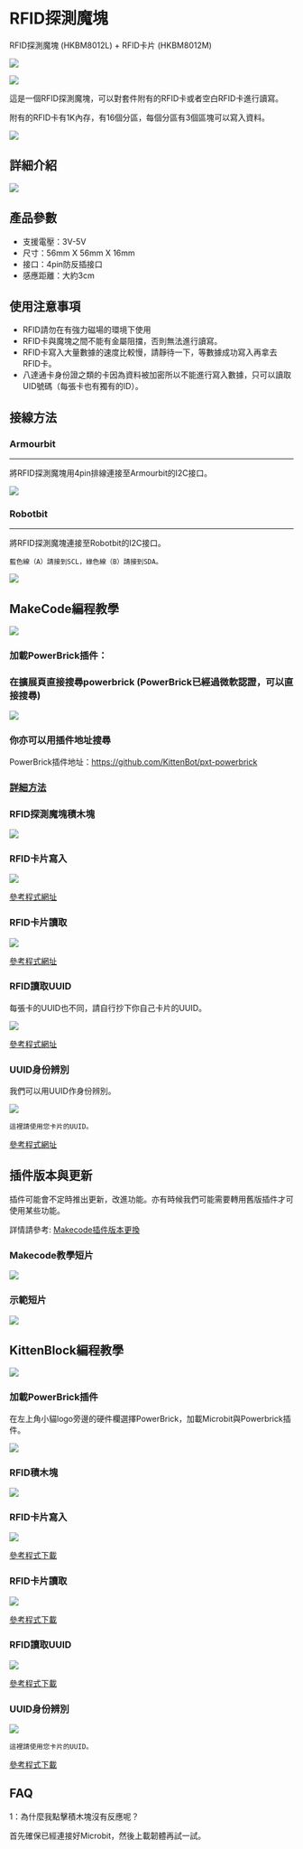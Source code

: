 # RFID探測魔塊

RFID探測魔塊 (HKBM8012L) + RFID卡片 (HKBM8012M)

![](./images/10_04.png)

![](./images/10_05.png)

這是一個RFID探測魔塊，可以對套件附有的RFID卡或者空白RFID卡進行讀寫。

附有的RFID卡有1K內存，有16個分區，每個分區有3個區塊可以寫入資料。

![](./images/IMG_2583.GIF)

## 詳細介紹

![](./images/10_03.png)

## 產品參數

- 支援電壓：3V-5V
- 尺寸：56mm X 56mm X 16mm
- 接口：4pin防反插接口
- 感應距離：大約3cm

## 使用注意事項

- RFID請勿在有強力磁場的環境下使用
- RFID卡與魔塊之間不能有金屬阻擋，否則無法進行讀寫。
- RFID卡寫入大量數據的速度比較慢，請靜待一下，等數據成功寫入再拿去RFID卡。
- 八達通卡身份證之類的卡因為資料被加密所以不能進行寫入數據，只可以讀取UID號碼（每張卡也有獨有的ID）。

## 接線方法

### Armourbit

---

將RFID探測魔塊用4pin排線連接至Armourbit的I2C接口。

![](./images/rfid_wire.png)

### Robotbit

--- 
將RFID探測魔塊連接至Robotbit的I2C接口。

    藍色線（A）請接到SCL，綠色線（B）請接到SDA。

![](./images/rfid_wire1.png)


## MakeCode編程教學

![](./images/mcbanner.png)

### 加載PowerBrick插件：

### 在擴展頁直接搜尋powerbrick (PowerBrick已經過微軟認證，可以直接搜尋)

![](./images/powerbrick_search.png)

### 你亦可以用插件地址搜尋

PowerBrick插件地址：https://github.com/KittenBot/pxt-powerbrick

### [詳細方法](./powerBrickMakeCodeExt)

### RFID探測魔塊積木塊

![](./images/rfidblocks.png)

### RFID卡片寫入

![](./images/rfidwrite.png)

[參考程式網址](https://makecode.microbit.org/_XdP0Pye1rFA0)

### RFID卡片讀取

![](./images/rfidread.png)

[參考程式網址](https://makecode.microbit.org/_TEz6D45qgDaa)

### RFID讀取UUID

每張卡的UUID也不同，請自行抄下你自己卡片的UUID。

![](./images/uidread.png)

[參考程式網址](https://makecode.microbit.org/_a6wiKdUqWaXL)

### UUID身份辨別

我們可以用UUID作身份辨別。

![](./images/uididentify.png)

    這裡請使用您卡片的UUID。

[參考程式網址](https://makecode.microbit.org/_c4rcrE76Tc6Y)

## 插件版本與更新

插件可能會不定時推出更新，改進功能。亦有時候我們可能需要轉用舊版插件才可使用某些功能。

詳情請參考: [Makecode插件版本更換](../../../Makecode/makecode_extensionUpdate)

### Makecode教學短片

[![](./images/rfidtut.png)](https://www.youtube.com/watch?v=r1B6l7xK7So)

### 示範短片

[![](./images/rfid_video.png)](https://www.youtube.com/watch?v=oR1FwHu4lrM)

## KittenBlock編程教學

![](./images/kbbanner.png)

### 加載PowerBrick插件

在左上角小貓logo旁邊的硬件欄選擇PowerBrick，加載Microbit與Powerbrick插件。

![](./kbimages/addextension.png)

### RFID積木塊

![](./kbimages/kbrfidblocks.png)

### RFID卡片寫入

![](./kbimages/rfidwrite.png)

[參考程式下載](https://bit.ly/PowerbrickM8_01sb3)

### RFID卡片讀取

![](./kbimages/rfidread.png)

[參考程式下載](https://bit.ly/PowerbrickM8_02sb3)

### RFID讀取UUID

![](./kbimages/uidread.png)

[參考程式下載](https://bit.ly/PowerbrickM8_03sb3)

### UUID身份辨別

![](./kbimages/uididentify.png)

    這裡請使用您卡片的UUID。
    
[參考程式下載](https://bit.ly/PowerbrickM8_04sb3)

## FAQ

1：為什麼我點擊積木塊沒有反應呢？

首先確保已經連接好Microbit，然後上載韌體再試一試。